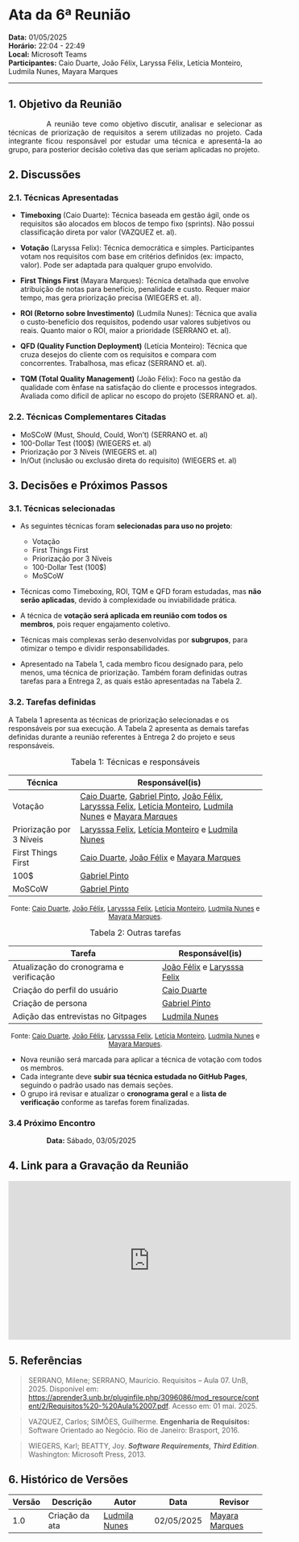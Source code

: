 # Ata da 6ª Reunião

**Data:** 01/05/2025  
**Horário:** 22:04 - 22:49<br>
**Local:** Microsoft Teams  
**Participantes:** Caio Duarte, João Félix, Laryssa Félix, Letícia Monteiro, Ludmila Nunes, Mayara Marques

---

## 1. Objetivo da Reunião

<div style="text-align: justify; text-indent: 2cm;">
A reunião teve como objetivo discutir, analisar e selecionar as técnicas de priorização de requisitos a serem utilizadas no projeto. Cada integrante ficou responsável por estudar uma técnica e apresentá-la ao grupo, para posterior decisão coletiva das que seriam aplicadas no projeto.
</div>

## 2. Discussões

### 2.1. Técnicas Apresentadas

- **Timeboxing** (Caio Duarte): Técnica baseada em gestão ágil, onde os requisitos são alocados em blocos de tempo fixo (sprints). Não possui classificação direta por valor (VAZQUEZ et. al).
  
- **Votação** (Laryssa Felix): Técnica democrática e simples. Participantes votam nos requisitos com base em critérios definidos (ex: impacto, valor). Pode ser adaptada para qualquer grupo envolvido.
  
- **First Things First** (Mayara Marques): Técnica detalhada que envolve atribuição de notas para benefício, penalidade e custo. Requer maior tempo, mas gera priorização precisa (WIEGERS et. al).
  
- **ROI (Retorno sobre Investimento)** (Ludmila Nunes): Técnica que avalia o custo-benefício dos requisitos, podendo usar valores subjetivos ou reais. Quanto maior o ROI, maior a prioridade (SERRANO et. al).
  
- **QFD (Quality Function Deployment)** (Letícia Monteiro): Técnica que cruza desejos do cliente com os requisitos e compara com concorrentes. Trabalhosa, mas eficaz (SERRANO et. al).
  
- **TQM (Total Quality Management)** (João Félix): Foco na gestão da qualidade com ênfase na satisfação do cliente e processos integrados. Avaliada como difícil de aplicar no escopo do projeto (SERRANO et. al).

### 2.2. Técnicas Complementares Citadas

- MoSCoW (Must, Should, Could, Won’t) (SERRANO et. al)
- 100-Dollar Test (100$) (WIEGERS et. al)
- Priorização por 3 Níveis (WIEGERS et. al)
- In/Out (inclusão ou exclusão direta do requisito) (WIEGERS et. al)


## 3. Decisões e Próximos Passos

### 3.1. Técnicas selecionadas
- As seguintes técnicas foram **selecionadas para uso no projeto**:
    - Votação
    - First Things First
    - Priorização por 3 Níveis
    - 100-Dollar Test (100$)
    - MoSCoW

- Técnicas como Timeboxing, ROI, TQM e QFD foram estudadas, mas **não serão aplicadas**, devido à complexidade ou inviabilidade prática.

- A técnica de **votação será aplicada em reunião com todos os membros**, pois requer engajamento coletivo.

- Técnicas mais complexas serão desenvolvidas por **subgrupos**, para otimizar o tempo e dividir responsabilidades.

- Apresentado na Tabela 1, cada membro ficou designado para, pelo menos, uma técnica de priorização. Também foram definidas outras tarefas para a Entrega 2, as quais estão apresentadas na Tabela 2.

### 3.2. Tarefas definidas
A Tabela 1 apresenta as técnicas de priorização selecionadas e os responsáveis por sua execução. A Tabela 2 apresenta as demais tarefas definidas durante a reunião referentes à Entrega 2 do projeto e seus responsáveis.

<font size="3"><p style="text-align: center">Tabela 1: Técnicas e responsáveis</p></font>
<center>

| Técnica | Responsável(is) |
| ------------------------ | ----------- |
| Votação | [Caio Duarte](https://github.com/caioduart3), [Gabriel Pinto](https://github.com/GabrielSPinto), [João Félix](https://github.com/joaofmoreiraa), [Larysssa Felix](https://github.com/felixlaryssa), [Letícia Monteiro](https://github.com/LeticiaMonteiroo), [Ludmila Nunes](https://github.com/ludmilaaysha) e [Mayara Marques](https://github.com/maymarquee) |
| Priorização por 3 Níveis | [Larysssa Felix](https://github.com/felixlaryssa), [Letícia Monteiro](https://github.com/LeticiaMonteiroo) e [Ludmila Nunes](https://github.com/ludmilaaysha) |
| First Things First | [Caio Duarte](https://github.com/caioduart3), [João Félix](https://github.com/joaofmoreiraa) e [Mayara Marques](https://github.com/maymarquee) |
| 100$ | [Gabriel Pinto](https://github.com/)|
| MoSCoW | [Gabriel Pinto](https://github.com/) |

<font size="2"><p style="text-align: center">Fonte: [Caio Duarte](https://github.com/caioduart3), [João Félix](https://github.com/joaofmoreiraa), [Larysssa Felix](https://github.com/felixlaryssa), [Letícia Monteiro](https://github.com/LeticiaMonteiroo), [Ludmila Nunes](https://github.com/ludmilaaysha) e [Mayara Marques](https://github.com/maymarquee).</p></font>

</center>

<font size="3"><p style="text-align: center">Tabela 2: Outras tarefas</p></font>

<center>

| Tarefa                                  | Responsável(is)                                                                                    |
| --------------------------------------- | -------------------------------------------------------------------------------------------------- |
| Atualização do cronograma e verificação | [João Félix](https://github.com/joaofmoreiraa) e [Larysssa Felix](https://github.com/felixlaryssa) |
| Criação do perfil do usuário            | [Caio Duarte](https://github.com/caioduart3)                                                       |
| Criação de persona                      | [Gabriel Pinto](https://github.com/GabrielSPinto)                                                  |
| Adição das entrevistas no Gitpages      | [Ludmila Nunes](https://github.com/ludmilaaysha)                                                   |

</center>

<font size="2"><p style="text-align: center">Fonte: [Caio Duarte](https://github.com/caioduart3), [João Félix](https://github.com/joaofmoreiraa), [Larysssa Felix](https://github.com/felixlaryssa), [Letícia Monteiro](https://github.com/LeticiaMonteiroo), [Ludmila Nunes](https://github.com/ludmilaaysha) e [Mayara Marques](https://github.com/maymarquee).</p></font>

- Nova reunião será marcada para aplicar a técnica de votação com todos os membros.
- Cada integrante deve **subir sua técnica estudada no GitHub Pages**, seguindo o padrão usado nas demais seções.
- O grupo irá revisar e atualizar o **cronograma geral** e a **lista de verificação** conforme as tarefas forem finalizadas.

### 3.4 Próximo Encontro

<div style="text-align: justify; text-indent: 2cm;">
<b>Data:</b> Sábado, 03/05/2025 <br>
</div>


## 4. Link para a Gravação da Reunião

<div style="text-align: center;">
<iframe width="560" height="315" src="https://www.youtube.com/embed/CgX8CgwKOw0?si=p5xSKvJAz6EpPICi" title="YouTube video player" frameborder="0" allow="accelerometer; autoplay; clipboard-write; encrypted-media; gyroscope; picture-in-picture; web-share" referrerpolicy="strict-origin-when-cross-origin" allowfullscreen></iframe>
</div>

## 5. Referências
> SERRANO, Milene; SERRANO, Maurício. Requisitos – Aula 07. UnB, 2025.  Disponível em: <https://aprender3.unb.br/pluginfile.php/3096086/mod_resource/content/2/Requisitos%20-%20Aula%2007.pdf>. Acesso em: 01 mai. 2025.

> VAZQUEZ, Carlos; SIMÕES, Guilherme. **Engenharia de Requisitos:** Software Orientado ao Negócio. Rio de Janeiro: Brasport, 2016.

> WIEGERS, Karl; BEATTY, Joy. **_Software Requirements, Third Edition_**. Washington: Microsoft Press, 2013.

## 6. Histórico de Versões


| Versão | Descrição                        | Autor           | Data        | Revisor      |
|--------|----------------------------------|------------------|-------------|--------------|
| 1.0    | Criação da ata                   | [Ludmila Nunes](https://github.com/ludmilaaysha?tab=repositories)    | 02/05/2025  | [Mayara Marques](https://github.com/maymarquee) |
